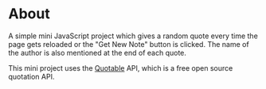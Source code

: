 # About
A simple mini JavaScript project which gives a random quote every time the page gets reloaded or the "Get New Note" button is clicked. 
The name of the author is also mentioned at the end of each quote.

This mini project uses the [Quotable](https://github.com/lukePeavey/quotable) API, which is a free open source quotation API. 


